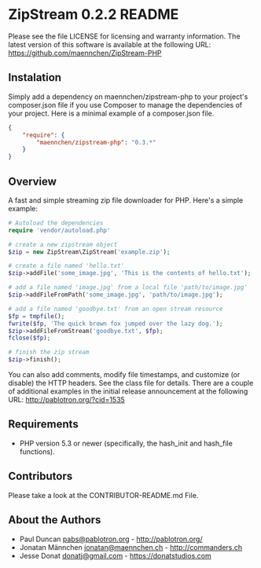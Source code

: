 # ZipStream 0.2.2 README

Please see the file LICENSE for licensing and warranty information.  The
latest version of this software is available at the following URL: https://github.com/maennchen/ZipStream-PHP

## Instalation
Simply add a dependency on maennchen/zipstream-php to your project's composer.json file if you use Composer to manage the dependencies of your project. Here is a minimal example of a composer.json file.

```json
{
    "require": {
        "maennchen/zipstream-php": "0.3.*"
    }
}
```

## Overview
A fast and simple streaming zip file downloader for PHP.  Here's a
simple example:
```php
# Autoload the dependencies
require 'vendor/autoload.php'

# create a new zipstream object
$zip = new ZipStream\ZipStream('example.zip');

# create a file named 'hello.txt' 
$zip->addFile('some_image.jpg', 'This is the contents of hello.txt');

# add a file named 'image.jpg' from a local file 'path/to/image.jpg'
$zip->addFileFromPath('some_image.jpg', 'path/to/image.jpg');

# add a file named 'goodbye.txt' from an open stream resource
$fp = tmpfile();
fwrite($fp, 'The quick brown fox jumped over the lazy dog.');
$zip->addFileFromStream('goodbye.txt', $fp);
fclose($fp);

# finish the zip stream
$zip->finish();
```

You can also add comments, modify file timestamps, and customize (or
disable) the HTTP headers.  See the class file for details.  There are a
couple of additional examples in the initial release announcement at the
following URL: http://pablotron.org/?cid=1535

## Requirements

  * PHP version 5.3 or newer (specifically, the hash_init and
    hash_file functions).

## Contributors
Please take a look at the CONTRIBUTOR-README.md File.

## About the Authors
* Paul Duncan <pabs@pablotron.org> - http://pablotron.org/
* Jonatan Männchen <jonatan@maennchen.ch> - http://commanders.ch
* Jesse Donat <donatj@gmail.com> - https://donatstudios.com
